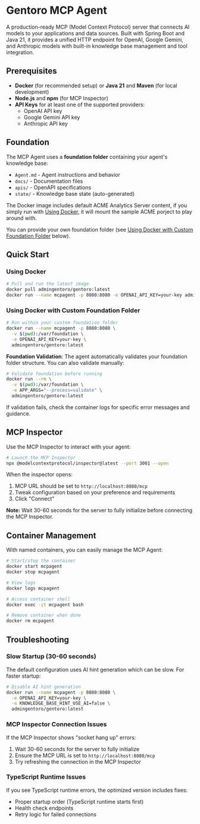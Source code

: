 # Gentoro MCP Agent

A production-ready MCP (Model Context Protocol) server that connects AI models to your applications and data sources. Built with Spring Boot and Java 21, it provides a unified HTTP endpoint for OpenAI, Google Gemini, and Anthropic models with built-in knowledge base management and tool integration.

## Prerequisites

- **Docker** (for recommended setup) or **Java 21** and **Maven** (for local development)
- **Node.js** and **npm** (for MCP Inspector)
- **API Keys** for at least one of the supported providers:
  - OpenAI API key
  - Google Gemini API key  
  - Anthropic API key

## Foundation

The MCP Agent uses a **foundation folder** containing your agent's knowledge base:
- `Agent.md` - Agent instructions and behavior
- `docs/` - Documentation files
- `apis/` - OpenAPI specifications
- `state/` - Knowledge base state (auto-generated)

The Docker image includes default ACME Analytics Server content, if you simply run with [Using Docker](#using-docker), it will mount the sample ACME porject to play around with.

You can provide your own foundation folder (see [Using Docker with Custom Foundation Folder](#using-docker-with-custom-foundation-folder) below).

## Quick Start

### Using Docker

```bash
# Pull and run the latest image
docker pull admingentoro/gentoro:latest
docker run --name mcpagent -p 8080:8080 -e OPENAI_API_KEY=your-key admingentoro/gentoro:latest
```

### Using Docker with Custom Foundation Folder

```bash
# Run within your custom foundation folder
docker run --name mcpagent -p 8080:8080 \
  -v $(pwd):/var/foundation \
  -e OPENAI_API_KEY=your-key \
  admingentoro/gentoro:latest
```

**Foundation Validation**: The agent automatically validates your foundation folder structure. You can also validate manually:

```bash
# Validate foundation before running
docker run --rm \
  -v $(pwd):/var/foundation \
  -e APP_ARGS="--process=validate" \
  admingentoro/gentoro:latest
```

If validation fails, check the container logs for specific error messages and guidance.

## MCP Inspector

Use the MCP Inspector to interact with your agent:

```bash
# Launch the MCP Inspector
npx @modelcontextprotocol/inspector@latest --port 3001 --open
```

When the inspector opens:
1. MCP URL should be set to `http://localhost:8080/mcp` 
2. Tweak configuration based on your preference and requirements
3. Click "Connect"

**Note:** Wait 30-60 seconds for the server to fully initialize before connecting the MCP Inspector.

## Container Management

With named containers, you can easily manage the MCP Agent:

```bash
# Start/stop the container
docker start mcpagent
docker stop mcpagent

# View logs
docker logs mcpagent

# Access container shell
docker exec -it mcpagent bash

# Remove container when done
docker rm mcpagent
```

## Troubleshooting

### Slow Startup (30-60 seconds)
The default configuration uses AI hint generation which can be slow. For faster startup:

```bash
# Disable AI hint generation
docker run --name mcpagent -p 8080:8080 \
  -e OPENAI_API_KEY=your-key \
  -e KNOWLEDGE_BASE_HINT_USE_AI=false \
  admingentoro/gentoro:latest
```

### MCP Inspector Connection Issues
If the MCP Inspector shows "socket hang up" errors:
1. Wait 30-60 seconds for the server to fully initialize
2. Ensure the MCP URL is set to `http://localhost:8080/mcp`
3. Try refreshing the connection in the MCP Inspector

### TypeScript Runtime Issues
If you see TypeScript runtime errors, the optimized version includes fixes:
- Proper startup order (TypeScript runtime starts first)
- Health check endpoints
- Retry logic for failed connections

